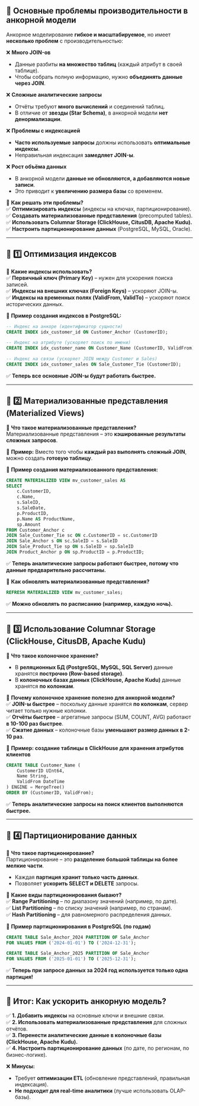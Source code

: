 ## **📌 Основные проблемы производительности в анкорной модели**

Анкорное моделирование **гибкое и масштабируемое**, но имеет **несколько проблем** с производительностью:

❌ **Много JOIN-ов**

- Данные разбиты **на множество таблиц** (каждый атрибут в своей таблице).
- Чтобы собрать полную информацию, нужно **объединять данные через JOIN**.

❌ **Сложные аналитические запросы**

- Отчёты требуют **много вычислений** и соединений таблиц.
- В отличие от **звезды (Star Schema)**, в анкорной модели **нет денормализации**.

❌ **Проблемы с индексацией**

- **Часто используемые запросы** должны использовать **оптимальные индексы**.
- Неправильная индексация **замедляет JOIN-ы**.

❌ **Рост объёма данных**

- В анкорной модели **данные не обновляются, а добавляются новые записи**.
- Это приводит к **увеличению размера базы** со временем.

📌 **Как решать эти проблемы?**  
✅ **Оптимизировать индексы** (индексы на ключах, партиционирование).  
✅ **Создавать материализованные представления** (precomputed tables).  
✅ **Использовать Columnar Storage (ClickHouse, CitusDB, Apache Kudu).**  
✅ **Настроить партиционирование данных** (PostgreSQL, MySQL, Oracle).

---

## **📌 1️⃣ Оптимизация индексов**

📌 **Какие индексы использовать?**  
✅ **Первичный ключ (Primary Key)** – нужен для ускорения поиска записей.  
✅ **Индексы на внешних ключах (Foreign Keys)** – ускоряют JOIN-ы.  
✅ **Индексы на временных полях (ValidFrom, ValidTo)** – ускоряют поиск исторических данных.

🔹 **Пример создания индексов в PostgreSQL:**

```sql
-- Индекс на анкоре (идентификатор сущности)
CREATE INDEX idx_customer_id ON Customer_Anchor (CustomerID);

-- Индекс на атрибуте (ускоряет поиск по имени)
CREATE INDEX idx_customer_name ON Customer_Name (CustomerID, ValidFrom);

-- Индекс на связи (ускоряет JOIN между Customer и Sales)
CREATE INDEX idx_customer_sales ON Sale_Customer_Tie (CustomerID);
```

✅ **Теперь все основные JOIN-ы будут работать быстрее.**

---

## **📌 2️⃣ Материализованные представления (Materialized Views)**

📌 **Что такое материализованные представления?**  
Материализованные представления – это **кэшированные результаты сложных запросов**.

🔹 **Пример:** Вместо того чтобы **каждый раз выполнять сложный JOIN**, можно создать **готовую таблицу**.

🔹 **Пример создания материализованного представления:**

```sql
CREATE MATERIALIZED VIEW mv_customer_sales AS
SELECT 
    c.CustomerID, 
    c.Name, 
    s.SaleID, 
    s.SaleDate, 
    p.ProductID, 
    p.Name AS ProductName, 
    sp.Amount
FROM Customer_Anchor c
JOIN Sale_Customer_Tie sc ON c.CustomerID = sc.CustomerID
JOIN Sale_Anchor s ON sc.SaleID = s.SaleID
JOIN Sale_Product_Tie sp ON s.SaleID = sp.SaleID
JOIN Product_Anchor p ON sp.ProductID = p.ProductID;
```

✅ **Теперь аналитические запросы работают быстрее, потому что данные предварительно рассчитаны.**

📌 **Как обновлять материализованные представления?**

```sql
REFRESH MATERIALIZED VIEW mv_customer_sales;
```

✅ **Можно обновлять по расписанию (например, каждую ночь).**

---

## **📌 3️⃣ Использование Columnar Storage (ClickHouse, CitusDB, Apache Kudu)**

📌 **Что такое колоночное хранение?**

- В **реляционных БД (PostgreSQL, MySQL, SQL Server)** данные хранятся **построчно (Row-based storage)**.
- В **колоночных базах данных (ClickHouse, Apache Kudu)** данные хранятся **по колонкам**.

📌 **Почему колоночное хранение полезно для анкорной модели?**  
✅ **JOIN-ы быстрее** – поскольку данные хранятся **по колонкам**, сервер читает только нужные колонки.  
✅ **Отчёты быстрее** – агрегатные запросы (SUM, COUNT, AVG) работают **в 10-100 раз быстрее**.  
✅ **Сжатие данных** – колоночные базы **уменьшают размер данных в 2-10 раз**.

🔹 **Пример: создание таблицы в ClickHouse для хранения атрибутов клиентов**

```sql
CREATE TABLE Customer_Name (
    CustomerID UInt64,
    Name String,
    ValidFrom DateTime
) ENGINE = MergeTree()
ORDER BY (CustomerID, ValidFrom);
```

✅ **Теперь аналитические запросы на поиск клиентов выполняются быстрее.**

---

## **📌 4️⃣ Партиционирование данных**

📌 **Что такое партиционирование?**  
Партиционирование – это **разделение большой таблицы на более мелкие части**.

- Каждая **партиция хранит только часть данных**.
- Позволяет **ускорить SELECT и DELETE** запросы.

📌 **Какие виды партиционирования бывают?**  
✅ **Range Partitioning** – по диапазону значений (например, по дате).  
✅ **List Partitioning** – по списку значений (например, по странам).  
✅ **Hash Partitioning** – для равномерного распределения данных.

🔹 **Пример партиционирования в PostgreSQL (по годам)**

```sql
CREATE TABLE Sale_Anchor_2024 PARTITION OF Sale_Anchor
FOR VALUES FROM ('2024-01-01') TO ('2024-12-31');

CREATE TABLE Sale_Anchor_2025 PARTITION OF Sale_Anchor
FOR VALUES FROM ('2025-01-01') TO ('2025-12-31');
```

✅ **Теперь при запросе данных за 2024 год используется только одна партиция!**

---

## **📌 Итог: Как ускорить анкорную модель?**

✅ **1. Добавить индексы** на основные ключи и внешние связи.  
✅ **2. Использовать материализованные представления** для сложных отчётов.  
✅ **3. Перенести аналитические данные в колоночные базы (ClickHouse, Apache Kudu).**  
✅ **4. Настроить партиционирование данных** (по дате, по регионам, по бизнес-логике).

❌ **Минусы:**

- Требует **оптимизации ETL** (обновление представлений, правильная индексация).
- **Не подходит для real-time аналитики** (лучше использовать OLAP-базы).